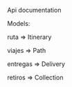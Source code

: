 Api documentation

Models:

ruta => Itinerary

viajes => Path

entregas => Delivery

retiros => Collection
